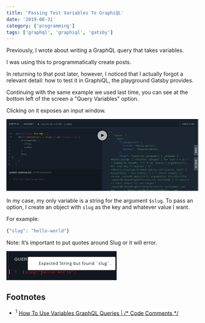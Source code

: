 ```yaml
---
title: 'Passing Test Variables To GraphiQL'
date: '2019-08-31'
category: ['programming']
tags: ['graphql', 'graphiql', 'gatsby']
---
```


Previously, I wrote about writing a GraphQL query that takes variables.

I was using this to programmatically create posts.

In returning to that post later, however, I noticed that I actually forgot a relevant detail: how to test it in GraphiQL, the playground Gatsby provides.

Continuing with the same example we used last time, you can see at the bottom left of the screen a "Query Variables" option.

Clicking on it exposes an input window.

![](./example-query-variables.png)

In my case, my only variable is a string for the argument `$slug`. To pass an option, I create an object with `slug` as the key and whatever value I want.

For example:
```javascript
{"slug": "hello-world"}
```

Note: It’s important to put quotes around Slug or it will error.

![](./error-expected-string.png)

## Footnotes
* <sup>1</sup> [How To Use Variables GraphQL Queries | /* Code Comments */](https://www.stephencharlesweiss.com/2019-07-24/graphql-variable-queries/)
